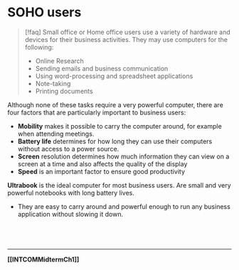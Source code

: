 # SOHO users
>[!faq] Small office or Home office users
> use a variety of hardware and devices for their business activities. They may use computers for the following:
> - Online Research
> - Sending emails and business communication
> - Using word-processing and spreadsheet applications
> - Note-taking
> - Printing documents

Although none of these tasks require a very powerful computer, there are four factors that are particularly important to business users:
- **Mobility** makes it possible to carry the computer around, for example when attending meetings.
- **Battery life** determines for how long they can use their computers without access to a power source.
- **Screen** resolution determines how much information they can view on a screen at a time and also affects the quality of the display
- **Speed** is an important factor to ensure good productivity

**Ultrabook** is the ideal computer for most business users. Are small and very powerful notebooks with long battery lives.
- They are easy to carry around and powerful enough to run any business application without slowing it down.

<br>

# 
---
**[[INTCOMMidtermCh1]]**